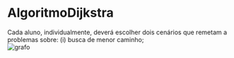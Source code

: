 # AlgoritmoDijkstra

Cada aluno, individualmente, deverá escolher dois cenários que remetam a problemas sobre: (i) busca de menor caminho; 
<br />
 ![grafo](https://i.postimg.cc/HLhSPdsx/Grafo.png)
